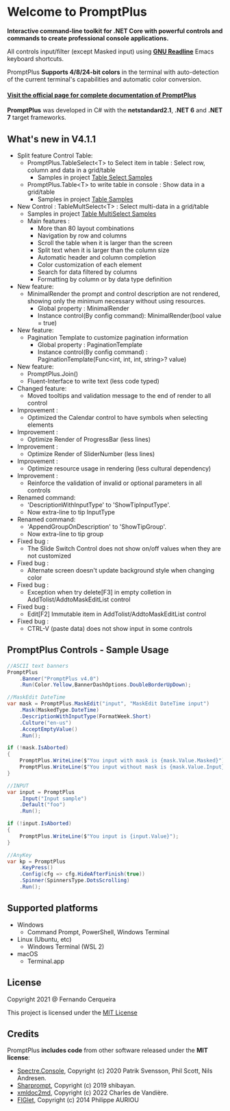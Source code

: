 ﻿# **Welcome to PromptPlus**

**Interactive command-line toolkit for .NET Core with powerful controls and commands to create professional console applications.**

All controls input/filter (except Masked input) using [**GNU Readline**](https://en.wikipedia.org/wiki/GNU_Readline) Emacs keyboard shortcuts.  

PromptPlus **Supports 4/8/24-bit colors** in the terminal with auto-detection of the current terminal's capabilities and automatic color conversion.

#### [Visit the official page for complete documentation of PromptPlus](https://fracerqueira.github.io/PromptPlus)

**PromptPlus** was developed in C# with the **netstandard2.1**, **.NET 6** and **.NET 7** target frameworks.

## What's new in V4.1.1

- Split feature Control Table:
    - PromptPlus.TableSelect\<T> to Select item in table : Select row, column and data in a grid/table 
        - Samples in project [Table Select Samples](https://github.com/FRACerqueira/PromptPlus/tree/main/Samples/TableSelectSamples)
    - PromptPlus.Table\<T> to write table in console : Show data in a grid/table 
        - Samples in project [Table Samples](https://github.com/FRACerqueira/PromptPlus/tree/main/Samples/TableBasicSamples)
- New Control : TableMultSelect\<T> :  Select multi-data in a grid/table 
    - Samples in project [Table MultiSelect Samples](https://github.com/FRACerqueira/PromptPlus/tree/main/Samples/TableMultiSelectSamples)
    - Main features :
        - More than 80 layout combinations
        - Navigation by row and columns
        - Scroll the table when it is larger than the screen
        - Split text when it is larger than the column size
        - Automatic header and column completion
        - Color customization of each element
        - Search for data filtered by columns
        - Formatting by column or by data type definition
- New feature: 
    - MinimalRender the prompt and control description are not rendered, showing only the minimum necessary without using resources.
        - Global property : MinimalRender
        - Instance control(By config command): MinimalRender(bool value = true)
- New feature: 
    - Pagination Template to customize pagination information
        - Global property : PaginationTemplate
        - Instance control(By config command) : PaginationTemplate(Func<int, int, int, string>? value)
- New feature: 
    - PromptPlus.Join() 
    - Fluent-Interface to write text (less code typed) 
- Changed feature:
    - Moved tooltips and validation message to the end of render to all control
- Improvement : 
    - Optimized the Calendar control to have symbols when selecting elements
- Improvement :
    - Optimize Render of ProgressBar (less lines)
- Improvement : 
    - Optimize Render of SliderNumber (less lines)
- Improvement : 
    - Optimize resource usage in rendering (less cultural dependency)
- Improvement : 
    - Reinforce the validation of invalid or optional parameters in all controls
- Renamed command: 
    - 'DescriptionWithInputType' to 'ShowTipInputType'.
    - Now extra-line to tip InputType
- Renamed command: 
    - 'AppendGroupOnDescription' to 'ShowTipGroup'.
    - Now extra-line to tip group
- Fixed bug : 
    - The Slide Switch Control does not show on/off values ​​when they are not customized
- Fixed bug : 
    - Alternate screen doesn't update background style when changing color
- Fixed bug : 
    - Exception when try delete[F3] in empty colletion in AddTolist/AddtoMaskEditList control
- Fixed bug : 
    - Edit[F2] Immutable item in AddTolist/AddtoMaskEditList control
- Fixed bug : 
    - CTRL-V (paste data) does not show input in some controls

## **PromptPlus Controls - Sample Usage**

```csharp
//ASCII text banners
PromptPlus
    .Banner("PromptPlus v4.0")
    .Run(Color.Yellow,BannerDashOptions.DoubleBorderUpDown);

//MaskEdit DateTime
var mask = PromptPlus.MaskEdit("input", "MaskEdit DateTime input")
    .Mask(MaskedType.DateTime)
    .DescriptionWithInputType(FormatWeek.Short)
    .Culture("en-us")
    .AcceptEmptyValue()
    .Run();

if (!mask.IsAborted)
{
    PromptPlus.WriteLine($"You input with mask is {mask.Value.Masked}");
    PromptPlus.WriteLine($"You input without mask is {mask.Value.Input}");
}    

//INPUT
var input = PromptPlus
    .Input("Input sample")
    .Default("foo")
    .Run();

if (!input.IsAborted)
{
    PromptPlus.WriteLine($"You input is {input.Value}");
}

//AnyKey
var kp = PromptPlus
    .KeyPress()
    .Config(cfg => cfg.HideAfterFinish(true))
    .Spinner(SpinnersType.DotsScrolling)
    .Run();
```

## **Supported platforms**

- Windows
    - Command Prompt, PowerShell, Windows Terminal
- Linux (Ubuntu, etc)
    - Windows Terminal (WSL 2)
- macOS
    - Terminal.app

## **License**

Copyright 2021 @ Fernando Cerqueira

This project is licensed under the [MIT License](https://github.com/FRACerqueira/PromptPlus/blob/master/LICENSE)


## **Credits**

PromptPlus **includes code** from other software released under the **MIT license**:

- [Spectre.Console](https://spectreconsole.net/), Copyright (c) 2020 Patrik Svensson, Phil Scott, Nils Andresen.
- [Sharprompt](https://github.com/shibayan/Sharprompt), Copyright (c) 2019 shibayan.
- [xmldoc2md](https://github.com/FRACerqueira/xmldoc2md), Copyright (c) 2022 Charles de Vandière.
- [FIGlet](https://github.com/auriou/FIGlet), Copyright (c) 2014 Philippe AURIOU
